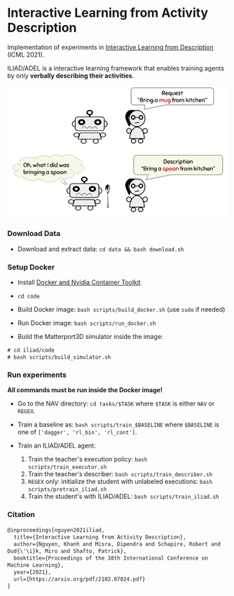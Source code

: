 # Interactive Learning from Activity Description

Implementation of experiments in [Interactive Learning from Description](https://arxiv.org/pdf/2102.07024.pdf) (ICML 2021).

ILIAD/ADEL is a interactive learning framework that enables training agents by only **verbally describing their activities**.

![](images/illustration.png)

### Download Data

- Download and extract data: `cd data && bash download.sh`

### Setup Docker

- Install [Docker and Nvidia Container Toolkit](https://docs.nvidia.com/datacenter/cloud-native/container-toolkit/install-guide.html#docker)

- `cd code`

- Build Docker image: `bash scripts/build_docker.sh` (use `sudo` if needed)

- Run Docker image: `bash scripts/run_docker.sh`

- Build the Matterport3D simulator inside the image:

```
# cd iliad/code
# bash scripts/build_simulator.sh
```

### Run experiments

**All commands must be run inside the Docker image!**

- Go to the NAV directory: `cd tasks/$TASK` where `$TASK` is either `NAV` or `REGEX`.

- Train a baseline as: `bash scripts/train_$BASELINE` where `$BASELINE` is one of `['dagger', 'rl_bin', 'rl_cont']`.

- Train an ILIAD/ADEL agent:

  1) Train the teacher's execution policy: `bash scripts/train_executor.sh`
  2) Train the teacher's describer: `bash scripts/train_describer.sh`
  3) `REGEX` only: initialize the student with unlabeled executions: `bash scripts/pretrain_iliad.sh`
  4) Train the student's with ILIAD/ADEL: `bash scripts/train_iliad.sh`

### Citation

```
@inproceedings{nguyen2021iliad,
  title={Interactive Learning from Activity Description},
  author={Nguyen, Khanh and Misra, Dipendra and Schapire, Robert and Dud{\'\i}k, Miro and Shafto, Patrick},
  booktitle={Proceedings of the 38th International Conference on Machine Learning},
  year={2021},
  url={https://arxiv.org/pdf/2102.07024.pdf}
}
```

